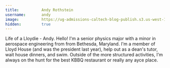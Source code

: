 ```yaml
---
title:          Andy Rothstein
username:       andy
image:          https://ug-admissions-caltech-blog-publish.s3.us-west-1.amazonaws.com/profile_pics/arothstein.png
hidden: 		true
---
```


Life of a Lloydie - Andy. Hello! I'm a senior physics major with a minor in aerospace engineering from from Bethesda, Maryland. I'm a member of Lloyd House (and was the president last year), help out as a dean's tutor, wait house dinners, and swim. Outside of the more structured activities, I'm always on the hunt for the best KBBQ restaurant or really any ayce place.